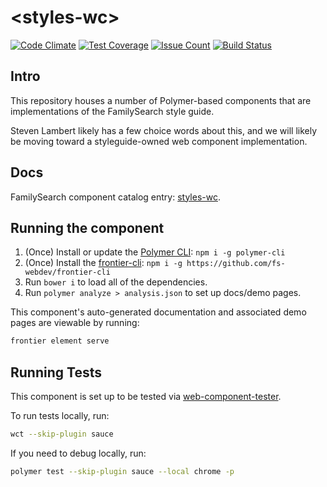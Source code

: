 # \<styles-wc\>

[![Code Climate](https://codeclimate.com/repos/5890c169bdfc83513e00108d/badges/30a5d02d4d98cd2c3809/gpa.svg)](https://codeclimate.com/repos/5890c169bdfc83513e00108d/feed) [![Test Coverage](https://codeclimate.com/repos/5890c169bdfc83513e00108d/badges/30a5d02d4d98cd2c3809/coverage.svg)](https://codeclimate.com/repos/5890c169bdfc83513e00108d/coverage) [![Issue Count](https://codeclimate.com/repos/5890c169bdfc83513e00108d/badges/30a5d02d4d98cd2c3809/issue_count.svg)](https://codeclimate.com/repos/5890c169bdfc83513e00108d/feed) [![Build Status](https://travis-ci.org/fs-webdev/styles-wc.svg?branch=master)](https://travis-ci.org/fs-webdev/styles-wc)

## Intro

This repository houses a number of Polymer-based components that are implementations of the FamilySearch style guide.

Steven Lambert likely has a few choice words about this, and we will likely be moving toward a styleguide-owned web component implementation.

## Docs

FamilySearch component catalog entry: [styles-wc](https://beta.familysearch.org/frontier/elements/elements/styles-wc).

## Running the component

1. (Once) Install or update the [Polymer CLI](https://www.npmjs.com/package/polymer-cli): ```npm i -g polymer-cli```
1. (Once) Install the [frontier-cli](https://github.com/fs-webdev/frontier-cli): ```npm i -g https://github.com/fs-webdev/frontier-cli```
1. Run `bower i` to load all of the dependencies.
1. Run `polymer analyze > analysis.json` to set up docs/demo pages.

This component's auto-generated documentation and associated demo pages are viewable by running:

```bash
frontier element serve
```

## Running Tests

This component is set up to be tested via [web-component-tester](https://github.com/Polymer/web-component-tester).

To run tests locally, run:

```bash
wct --skip-plugin sauce
```

If you need to debug locally, run:

```bash
polymer test --skip-plugin sauce --local chrome -p
```
